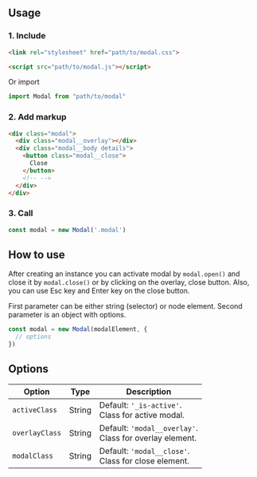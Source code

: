 ## Usage
### 1. Include
```html
<link rel="stylesheet" href="path/to/modal.css">

<script src="path/to/modal.js"></script>
```
Or import
```javascript
import Modal from "path/to/modal"
```

### 2. Add markup
```html
<div class="modal">
  <div class="modal__overlay"></div>
  <div class="modal__body details">
    <button class="modal__close">
      Close
    </button>
    <!-- -->
  </div>
</div>
```

### 3. Call
```javascript
const modal = new Modal('.modal')
```

## How to use
After creating an instance you can activate modal by `modal.open()` and close it by `modal.close()` or by clicking on the overlay, close button. Also, you can use Esc key and Enter key on the close button.

First parameter can be either string (selector) or node element. Second parameter is an object with options.
```javascript
const modal = new Modal(modalElement, {
  // options
})
```

## Options

| Option | Type | Description |
| --- | --- | --- |
| `activeClass` | String | Default: `'_is-active'`. <br> Class for active modal. |
| `overlayClass` | String | Default: `'modal__overlay'`. <br> Class for overlay element. |
| `modalClass` | String | Default: `'modal__close'`. <br> Class for close element. |
